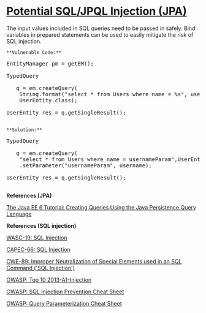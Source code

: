 # [Potential SQL/JPQL Injection (JPA)](http://find-sec-bugs.github.io/bugs.htm#SQL_INJECTION_JPA)

The input values included in SQL queries need to be passed in safely.
Bind variables in prepared statements can be used to easily mitigate the risk of SQL injection.

    **Vulnerable Code:**  

<pre>
EntityManager pm = getEM();

TypedQuery
 <userentity>
   q = em.createQuery(
    String.format("select * from Users where name = %s", username),
    UserEntity.class);

UserEntity res = q.getSingleResult();
 </userentity></pre>

    **Solution:**  

<pre>
TypedQuery
 <userentity>
   q = em.createQuery(
    "select * from Users where name = usernameParam",UserEntity.class)
    .setParameter("usernameParam", username);

UserEntity res = q.getSingleResult();
 </userentity></pre>

**References (JPA)**  

[The Java EE 6 Tutorial: Creating Queries Using the Java Persistence Query Language](http://docs.oracle.com/javaee/6/tutorial/doc/bnbrg.html)  

**References (SQL injection)**  

[WASC-19: SQL Injection](http://projects.webappsec.org/w/page/13246963/SQL%20Injection)  

[CAPEC-66: SQL Injection](http://capec.mitre.org/data/definitions/66.html)  

[CWE-89: Improper Neutralization of Special Elements used in an SQL Command ('SQL Injection')](http://cwe.mitre.org/data/definitions/89.html)  

[OWASP: Top 10 2013-A1-Injection](https://www.owasp.org/index.php/Top_10_2013-A1-Injection)  

[OWASP: SQL Injection Prevention Cheat Sheet](https://www.owasp.org/index.php/SQL_Injection_Prevention_Cheat_Sheet)  

[OWASP: Query Parameterization Cheat Sheet](https://www.owasp.org/index.php/Query_Parameterization_Cheat_Sheet)